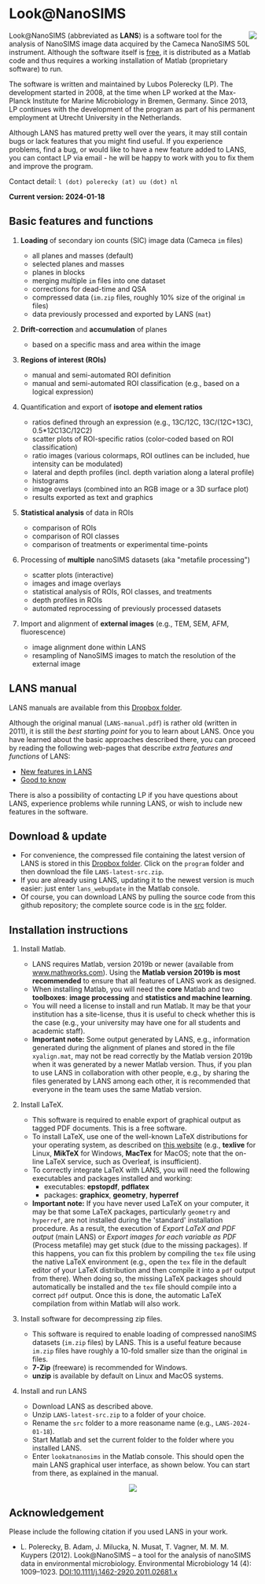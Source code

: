 # Look@NanoSIMS

<img align="right" src="man/figures/13c-12c_13c-vs-31p-12c_13c-vs-32s-12c_13c-rgb.png">

Look@NanoSIMS (abbreviated as **LANS**) is a software tool for the analysis of NanoSIMS image data acquired by the Cameca NanoSIMS 50L instrument. Although the software itself is [free](http://www.gnu.org/philosophy/free-sw.html), it is distributed as a Matlab code and thus requires a working installation of Matlab (proprietary software) to run.

The software is written and maintained by Lubos Polerecky (LP). The development started in 2008, at the time when LP worked at the Max-Planck Institute for Marine Microbiology in Bremen, Germany. Since 2013, LP continues with the development of the program as part of his permanent employment at Utrecht University in the Netherlands.

Although LANS has matured pretty well over the years, it may still contain bugs or lack features that you might find useful. If you experience problems, find a bug, or would like to have a new feature added to LANS, you can contact LP via email - he will be happy to work with you to fix them and improve the program. 

Contact detail: `l (dot) polerecky (at) uu (dot) nl`

**Current version: 2024-01-18**

## Basic features and functions

1. **Loading** of secondary ion counts (SIC) image data (Cameca `im` files)
   
    - all planes and masses (default)
    - selected planes and masses
    - planes in blocks
    - merging multiple `im` files into one dataset
    - corrections for dead-time and QSA
    - compressed data (`im.zip` files, roughly 10% size of the original `im` files)
    - data previously processed and exported by LANS (`mat`)

2. **Drift-correction** and **accumulation** of planes

    - based on a specific mass and area within the image

3. **Regions of interest (ROIs)**

    - manual and semi-automated ROI definition
    - manual and semi-automated ROI classification (e.g., based on a logical expression)

4. Quantification and export of **isotope and element ratios** 

    - ratios defined through an expression (e.g., 13C/12C, 13C/(12C+13C), 0.5*12C13C/12C2)
    - scatter plots of ROI-specific ratios (color-coded based on ROI classification)
    - ratio images (various colormaps, ROI outlines can be included, hue intensity can be modulated)
    - lateral and depth profiles (incl. depth variation along a lateral profile)
    - histograms
    - image overlays (combined into an RGB image or a 3D surface plot)
    - results exported as text and graphics

5. **Statistical analysis** of data in ROIs 
    
    - comparison of ROIs
    - comparison of ROI classes
    - comparison of treatments or experimental time-points

6. Processing of **multiple** nanoSIMS datasets (aka "metafile processing")

    - scatter plots (interactive)
    - images and image overlays
    - statistical analysis of ROIs, ROI classes, and treatments
    - depth profiles in ROIs
    - automated reprocessing of previously processed datasets

7. Import and alignment of **external images** (e.g., TEM, SEM, AFM, fluorescence)

    - image alignment done within LANS
    - resampling of NanoSIMS images to match the resolution of the external image

## LANS manual

LANS manuals are available from this [Dropbox folder](https://www.dropbox.com/sh/gyss2uvv5ggu2vl/AABViAmt9WHryEP_xZBrCG_La?dl=0).

Although the original manual (`LANS-manual.pdf`) is rather old (written in 2011), it is still the *best starting point* for you to learn about LANS. Once you have learned about the basic approaches described there, you can proceed by reading the following web-pages that describe *extra features and functions* of LANS:

  - [New features in LANS](http://nanosims.geo.uu.nl/nanosims-wiki/doku.php/nanosims:lans_extras)
  - [Good to know](http://nanosims.geo.uu.nl/nanosims-wiki/doku.php/nanosims:lans_good_to_know) 
  
There is also a possibility of contacting LP if you have questions about LANS, experience problems while running LANS, or wish to include new features in the software.
  
## Download & update

  - For convenience, the compressed file containing the latest version of LANS is stored in this [Dropbox folder](https://www.dropbox.com/sh/gyss2uvv5ggu2vl/AABViAmt9WHryEP_xZBrCG_La?dl=0). Click on the `program` folder and then download the file `LANS-latest-src.zip`.
  - If you are already using LANS, updating it to the newest version is much easier: just enter `lans_webupdate` in the Matlab console.
  - Of course, you can download LANS by pulling the source code from this github repository; the complete source code is in the [src](src) folder.

## Installation instructions

1. Install Matlab. 

    - LANS requires Matlab, version 2019b or newer (available from www.mathworks.com). Using the **Matlab version 2019b is most recommended** to ensure that all features of LANS work as designed.
    - When installing Matlab, you will need the **core** Matlab and two **toolboxes**: **image processing** and **statistics and machine learning**. 
    - You will need a license to install and run Matlab. It may be that your institution has a site-license, thus it is useful to check whether this is the case (e.g., your university may have one for all students and academic staff).
    - **Important note:** Some output generated by LANS, e.g., information generated during the alignment of planes and stored in the file `xyalign.mat`, may not be read correctly by the Matlab version 2019b when it was generated by a newer Matlab version. Thus, if you plan to use LANS in collaboration with other people, e.g., by sharing the files generated by LANS among each other, it is recommended that everyone in the team uses the same Matlab version.

2. Install LaTeX. 
    
    - This software is required to enable export of graphical output as tagged PDF documents. This is a free software.
    - To install LaTeX, use one of the well-known LaTeX distributions for your operating system, as described on [this website](https://www.latex-project.org/get/) (e.g., **texlive** for Linux, **MikTeX** for Windows, **MacTex** for MacOS; note that the on-line LaTeX service, such as Overleaf, is insufficient).
    - To correctly integrate LaTeX with LANS, you will need the following executables and packages installed and working:
        - executables: **epstopdf**, **pdflatex**
        - packages: **graphicx**, **geometry**, **hyperref**
    - **Important note:** If you have never used LaTeX on your computer, it may be that some LaTeX packages, particularly `geometry` and `hyperref`, are not installed during the 'standard' installation procedure. As a result, the execution of *Export LaTeX and PDF output* (main LANS) or *Export images for each variable as PDF* (Process metafile) may get stuck (due to the missing packages). If this happens, you can fix this problem by compiling the `tex` file using the native LaTeX environment (e.g., open the `tex` file in the default editor of your LaTeX distribution and then compile it into a `pdf` output from there). When doing so, the missing LaTeX packages should automatically be installed and the `tex` file should compile into a correct `pdf` output. Once this is done, the automatic LaTeX compilation from within Matlab will also work.
    
3. Install software for decompressing zip files.

	- This software is required to enable loading of compressed nanoSIMS datasets (`im.zip` files) by LANS. This is a useful feature because `im.zip` files have roughly a 10-fold smaller size than the original `im` files.
    - **7-Zip** (freeware) is recommended for Windows.
    - **unzip** is available by default on Linux and MacOS systems.

4. Install and run LANS

    - Download LANS as described above.
    - Unzip `LANS-latest-src.zip` to a folder of your choice. 
    - Rename the `src` folder to a more reasoname name (e.g., `LANS-2024-01-18`).
    - Start Matlab and set the current folder to the folder where you installed LANS.
    - Enter `lookatnanosims` in the Matlab console. This should open the main LANS 
      graphical user interface, as shown below. You can start from there, as explained in the manual.

<p align="center">
  <img src="man/figures/lans-main-GUI.png">
</p>

## Acknowledgement

Please include the following citation if you used LANS in your work. 

  - L. Polerecky, B. Adam, J. Milucka, N. Musat, T. Vagner, M. M. M. Kuypers (2012). 
Look@NanoSIMS – a tool for the analysis of nanoSIMS data in environmental microbiology. 
Environmental Microbiology 14 (4): 1009–1023.
[DOI:10.1111/j.1462-2920.2011.02681.x](http://onlinelibrary.wiley.com/doi/10.1111/j.1462-2920.2011.02681.x/abstract)

